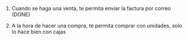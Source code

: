 1. Cuando se haga una venta, te permita enviar la factura por correo (DONE)

2. A la hora de hacer una compra, te permita comprar con unidades, solo lo hace bien con cajas